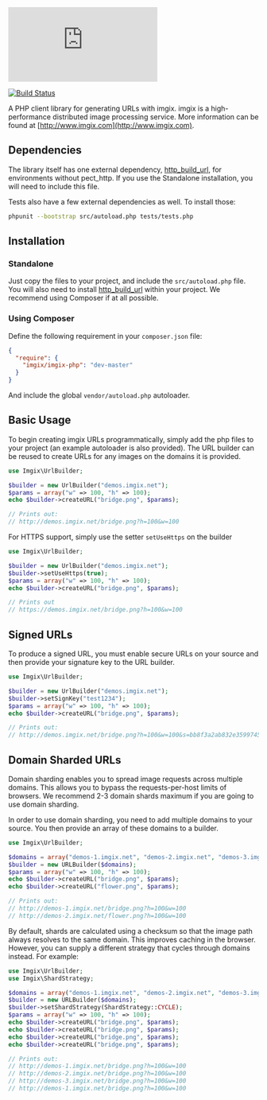 ![imgix logo](https://assets.imgix.net/imgix-logo-web-2014.pdf?page=2&fm=png&w=200&h=200)

[![Build Status](https://travis-ci.org/imgix/imgix-php.png?branch=master)](https://travis-ci.org/imgix/imgix-php)

A PHP client library for generating URLs with imgix. imgix is a high-performance
distributed image processing service. More information can be found at
[http://www.imgix.com](http://www.imgix.com).


## Dependencies


The library itself has one external dependency, [http_build_url](https://github.com/jakeasmith/http_build_url), for environments without pect_http. If you use the Standalone installation, you will need to include this file.

Tests also have a few external dependencies as well. To install those:

```bash
phpunit --bootstrap src/autoload.php tests/tests.php
```

## Installation

### Standalone

Just copy the files to your project, and include the `src/autoload.php` file. You will also need to install [http_build_url](https://github.com/jakeasmith/http_build_url) within your project. We recommend using Composer if at all possible.

### Using Composer

Define the following requirement in your `composer.json` file:

```json
{
  "require": {
    "imgix/imgix-php": "dev-master"
  }
}
```

And include the global `vendor/autoload.php` autoloader.

## Basic Usage

To begin creating imgix URLs programmatically, simply add the php files to your project (an example autoloader is also provided). The URL builder can be reused to create URLs for any
images on the domains it is provided.

```php
use Imgix\UrlBuilder;

$builder = new UrlBuilder("demos.imgix.net");
$params = array("w" => 100, "h" => 100);
echo $builder->createURL("bridge.png", $params);

// Prints out:
// http://demos.imgix.net/bridge.png?h=100&w=100
```

For HTTPS support, simply use the setter `setUseHttps` on the builder

```php
use Imgix\UrlBuilder;

$builder = new UrlBuilder("demos.imgix.net");
$builder->setUseHttps(true);
$params = array("w" => 100, "h" => 100);
echo $builder->createURL("bridge.png", $params);

// Prints out
// https://demos.imgix.net/bridge.png?h=100&w=100
```

## Signed URLs

To produce a signed URL, you must enable secure URLs on your source and then
provide your signature key to the URL builder.

```php
use Imgix\UrlBuilder;

$builder = new UrlBuilder("demos.imgix.net");
$builder->setSignKey("test1234");
$params = array("w" => 100, "h" => 100);
echo $builder->createURL("bridge.png", $params);

// Prints out:
// http://demos.imgix.net/bridge.png?h=100&w=100&s=bb8f3a2ab832e35997456823272103a4
```

## Domain Sharded URLs

Domain sharding enables you to spread image requests across multiple domains.
This allows you to bypass the requests-per-host limits of browsers. We
recommend 2-3 domain shards maximum if you are going to use domain sharding.

In order to use domain sharding, you need to add multiple domains to your
source. You then provide an array of these domains to a builder.

```php
use Imgix\UrlBuilder;

$domains = array("demos-1.imgix.net", "demos-2.imgix.net", "demos-3.imgix.net");
$builder = new URLBuilder($domains);
$params = array("w" => 100, "h" => 100);
echo $builder->createURL("bridge.png", $params);
echo $builder->createURL("flower.png", $params);

// Prints out:
// http://demos-1.imgix.net/bridge.png?h=100&w=100
// http://demos-2.imgix.net/flower.png?h=100&w=100
```


By default, shards are calculated using a checksum so that the image path
always resolves to the same domain. This improves caching in the browser.
However, you can supply a different strategy that cycles through domains
instead. For example:

```php
use Imgix\UrlBuilder;
use Imgix\ShardStrategy;

$domains = array("demos-1.imgix.net", "demos-2.imgix.net", "demos-3.imgix.net");
$builder = new URLBuilder($domains);
$builder->setShardStrategy(ShardStrategy::CYCLE);
$params = array("w" => 100, "h" => 100);
echo $builder->createURL("bridge.png", $params);
echo $builder->createURL("bridge.png", $params);
echo $builder->createURL("bridge.png", $params);
echo $builder->createURL("bridge.png", $params);

// Prints out:
// http://demos-1.imgix.net/bridge.png?h=100&w=100
// http://demos-2.imgix.net/bridge.png?h=100&w=100
// http://demos-3.imgix.net/bridge.png?h=100&w=100
// http://demos-1.imgix.net/bridge.png?h=100&w=100
```
